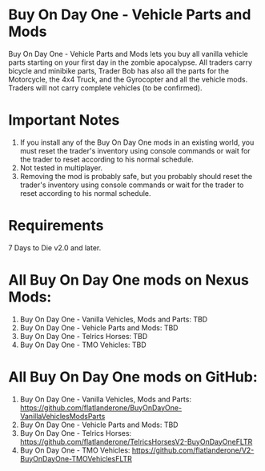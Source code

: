 # Buy On Day One - Vehicle Parts and Mods

Buy On Day One - Vehicle Parts and Mods lets you buy all vanilla vehicle parts starting on your first day in the zombie apocalypse. All traders carry bicycle and minibike parts,  Trader Bob has also all the parts for the Motorcycle, the 4x4 Truck, and the Gyrocopter and all the vehicle mods. Traders will not carry complete vehicles (to be confirmed).

# Important Notes 
1. If you install any of the Buy On Day One mods in an existing world, you must reset the trader's inventory using console commands or wait for the trader to reset according to his normal schedule.
2. Not tested in multiplayer.
3. Removing the mod is probably safe, but you probably should reset the trader's inventory using console commands or wait for the trader to reset according to his normal schedule.

# Requirements
 7 Days to Die v2.0 and later.

# All Buy On Day One mods on Nexus Mods:
1. Buy On Day One - Vanilla Vehicles, Mods and Parts: TBD
2. Buy On Day One - Vehicle Parts and Mods: TBD
3. Buy On Day One - Telrics Horses: TBD
4. Buy On Day One - TMO Vehicles: TBD

# All Buy On Day One mods on GitHub:
1. Buy On Day One - Vanilla Vehicles, Mods and Parts: https://github.com/flatlanderone/BuyOnDayOne-VanillaVehiclesModsParts
2. Buy On Day One - Vehicle Parts and Mods: TBD
3. Buy On Day One - Telrics Horses: https://github.com/flatlanderone/TelricsHorsesV2-BuyOnDayOneFLTR
4. Buy On Day One - TMO Vehicles: https://github.com/flatlanderone/V2-BuyOnDayOne-TMOVehiclesFLTR
